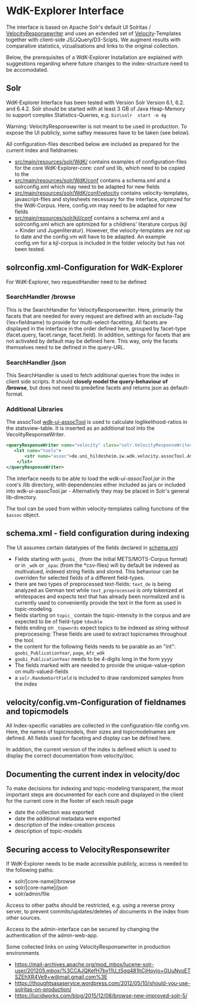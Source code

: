 # WdK-Explorer Interface 

The interface is based on Apache Solr's default UI Solritas / [VelocityResponsewriter](https://cwiki.apache.org/confluence/display/solr/Velocity+Response+Writer) and uses an extended set of [Velocity](https://velocity.apache.org/)-Templates together with client-side JS/JQuery/D3-Scipts. We augment results with comparative statistics, vizualisations and links to the original collection. 

Below, the prerequisites of a WdK-Explorer Installation are explained with suggestions regarding where future changes to the index-structure need to be accomodated. 


Solr
------
WdK-Explorer Interface has been tested with Version Solr Version 6.1, 6.2. and 6.4.2. Solr should be started with at least 3 GB of Java Heap-Memory to support complex Statistics-Queries, e.g. `bin\solr  start -m 4g`

Warning: VelocityResponsewriter is not meant to be used in production. To expose the UI publicly, some saftey measures have to be taken (see below).

All configuration-files described below are included as prepared for the current index and fieldnames:

- [src/main/resources/solr/WdK/](src/main/resources/solr/WdK/) contains examples of configuration-files for the core WdK-Explorer-core: conf und lib, which need to be copied to the
- [src/main/resources/solr/WdK/conf](src/main/resources/solr/WdK/conf) contains a schema.xml and a solrconfig.xml which may need to be adapted for new fields
- [src/main/resources/solr/WdK/conf/velocity](src/main/resources/solr/WdK/conf/velocity) contains velocity-templates, javascript-files and stylesheets necessary for the interface, otpimzed for the WdK-Corpus. Here, config.vm may need to be adapted for new fields
 - [src/main/resources/solr/kjl/conf](src/main/resources/solr/kjl/conf) contains a schema.xml and a solrconfig.xml which are optimized for a childrens' literature corpus (kjl = Kinder und Jugenliteratur). However, the velocity-templates are not up to date and the config.vm will have to be adapted. An example config.vm for a kjl-corpus is included in the folder velocity but has not been tested.




solrconfig.xml-Configuration for WdK-Explorer
----

For WdK-Explorer, two requestHandler need to be defined

### SearchHandler **/browse**
This is the SearchHandler for VelocityResponsewriter. Here, primarily the facets that are needed for every request are defined with an exclude-Tag {!ex=fieldname} to provide for multi-select-facetting. All facets are displayed in the interface in the order defined here, grouped by facet-type (facet.query, facet.range, facet.field). In addition, settings for facets that are not activated by default may be defined here. This way, only the facets themselves need to be defined in the query-URL.

### SearchHandler **/json**
This SearchHandler is used to fetch additional queries from the index in client side scripts. It should **closely model the query-behaviour of /browse**, but does not need to predefine facets and returns json as default-format.


### Additional Libraries
The assocTool [wdk-ui-assocTool](./wdk-ui-assocTool) is used to calculate loglikelihood-ratios in the statsview-table. It is inserted as an additional tool into the VecolityResponseWriter.

```xml
<queryResponseWriter name="velocity" class="solr.VelocityResponseWriter" startup="lazy">
   <lst name="tools">   
       <str name="assoc">de.uni_hildesheim.iw.wdk.velocity.assocTool.AssocTool</str>
    </lst>
</queryResponseWriter>
```    
   
The interface needs to be able to load the *wdk-ui-assocTool.jar* in the core's /lib directory, with dependencies either included as jars or included into wdk-ui-assocTool.jar - Alternativly they may be placed in Solr's general lib-directory.

The tool can be used from within velocity-templates calling functions of the `$assoc` object. 

schema.xml - field configuration during indexing
---
The UI assumes certain datatypes of the fields declared in [schema.xml](src/main/resources/solr/WdK/conf/schema.xml)

- Fields starting with `goobi_` (from the initial METS/MOTS-Corpus format) or in `_wdk` or `_opac` (from the *csv-files) will by default be indexed as multivalued, indexed string fields and stored. This behaviour can be overriden for selected fields of a different field-types.
- there are two types of preprocessed text-fields: `text_de`  is being analyzed as German text while `text_preprocessed` is only tokenized at whitespaces and expects text that has already been normalized and is currently used to conveniently provide the text in the form as used in topic-modeling.
- fields starting on `topic_` contain the topic-intensity in the corpus and are expected to be of field-type `tdouble`
- fields ending on `_topwords` expect topics to be indexed as string without preprocessing: These fields are used to extract topicnames throughout the tool. 
- the content for the following fields needs to be parable as an "int": `goobi_PublicationYear`, `page`, `Afz_wdk`  
- `goobi_PublicationYear` needs to be 4-digits long in the form yyyy
- The fields marked with  <!-- Multiple value metadata count fields --> are needed to provide the unique-value-option on multi-valued-fields
- a `solr.RandomSortField` is included to draw randomized samples from the index

velocity/config.vm-Configuration of fieldnames and topicmodels
----
All Index-specific variables are collected in the configuration-file config.vm. Here, the names of 
topicmodels, their sizes and topicmodelnames are defined. All fields used for faceting and display can be defined here.

In addition, the current version of the index is defined which is used to display the correct documentation from velocity/doc.


Documenting the current index in velocity/doc 
----

To make decisions for indexing and topic-modeling transparent, the most important steps are documented for each core and displayed in the client for the current core in the footer of each result-page

* date the collection was exported
* date the additional metadata were exported
* description of the index-creation process
* description of topic-models


Securing access to VelocityResponsewriter
-----

If WdK-Explorer needs to be made accessible publicly, access is needed to the following paths:
* solr/[core-name]/browse 
* solr/[core-name]/json
* solr/admin/file

Access to other paths should be restricted, e.g. using a reverse proxy server, to prevent commits/updates/deletes of documents in the index from other sources.

Access to the admin-interface can be secured by changing the authentication of the admin-web-app.
  
Some collected links on using VelocityResponsewriter in production environments
    
- <https://mail-archives.apache.org/mod_mbox/lucene-solr-user/201205.mbox/%3CCAJQKefH7bv11U_tSgg481hCjHovjo+GUuNyoETSZEhXR4Ve9+w@mail.gmail.com%3E>
- <https://thoughtsasaservice.wordpress.com/2012/05/10/should-you-use-solritas-on-production/>
- <https://lucidworks.com/blog/2015/12/08/browse-new-improved-solr-5/>
